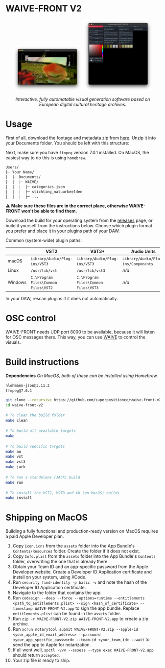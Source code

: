 # WAIVE-FRONT V2

<p align="center">
	<img src="assets/viewer.png" alt="WAIVE-FRONT Viewer" width="45%"/>
	<img src="assets/parameters.png" alt="WAIVE-FRONT Parameters" width="45%"/>
</p>

<p align="center">
<em>Interactive, fully automatable visual generation software based on European digital cultural heritage archives.</em>
</p>

# Usage

First of all, download the footage and metadata zip from [here](https://drive.google.com/file/d/1h3WZgfrcJxJCwXs8iOBzoWD9DIgm0oJs/view?usp=sharing). Unzip it into your Documents folder. You should be left with this structure:

Next, make sure you have `ffmpeg` version 7.0.1 installed. On MacOS, the easiest way to do this is using `homebrew`.

```
Users/
├─ Your Name/
│  ├─ Documents/
│  │  ├─ WAIVE/
│  │  │  ├─ categories.json
│  │  │  ├─ stichting_natuurbeelden
│  │  │  ├─ ...
```

⚠️ **Make sure these files are in the correct place, otherwise WAIVE-FRONT won't be able to find them.**

Download the build for your operating system from the [releases](https://github.com/superpositioncc/waive-front-v2/releases) page, or build it yourself from the instructions below. Choose which plugin format you prefer and place it in your plugins path of your DAW. 

Common (system-wide) plugin paths:
      
|         | VST2                                 | VST3*                                | Audio Units                                 |
| ------- | ------------------------------------ | ------------------------------------ | ------------------------------------ |
| macOS   | `Library/Audio/Plug-ins/VST3`        | `Library/Audio/Plug-ins/VST3`        | `Library/Audio/Plug-ins/Components`        |
| Linux   | `/usr/lib/vst`                       | `/usr/lib/vst3`                      | *n/a*                      |
| Windows | `C:\Program Files\Common Files\VST2` | `C:\Program Files\Common Files\VST3` | *n/a* |
      
In your DAW, rescan plugins if it does not automatically. 

# OSC control

WAIVE-FRONT needs UDP port 8000 to be available, because it will listen for OSC messages there. This way, you can use [WAIVE](https://github.com/ThunderboomRecords/WAIVE) to control the visuals.

# Build instructions

**Dependencies** *On MacOS, both of these can be installed using Homebrew.*  

`nlohmann-json@3.11.3`  
`ffmpeg@7.0.1`

```bash
git clone --recursive https://github.com/superpositioncc/waive-front-v2
cd waive-front-v2

# To clean the build folder
make clean

# To build all available targets
make

# To build specific targets
make au
make vst
make vst3
make jack

# To run a standalone (JACK) build
make run

# To install the VST2, VST3 and AU (on MacOS) builds
make install
```

# Shipping on MacOS

Building a fully functional and production-ready version on MacOS requires a paid Apple Developer plan.

1. Copy `Icon.icns` from the `assets` folder into the App Bundle's `Contents/Resources` folder. Create the folder if it does not exist.
2. Copy `Info.plist` from the `assets` folder into the App Bundle's `Contents` folder, overwriting the one that is already there.
3. Obtain your Team ID and an app-specific password from the Apple Developer website. Create a Developer ID Application certificate and install on your system, using XCode.
4. Run `security find-identity -p basic -v` and note the hash of the Developer ID Application certificate.
5. Navigate to the folder that contains the app.
6. Run `codesign --deep --force --options=runtime --entitlements <path_to_entitlements.plist> --sign <hash_of_certificate> --timestamp WAIVE-FRONT-V2.app` to sign the app bundle. Replace `entitlements.plist` can be found in the `assets` folder.
7. Run `zip -r WAIVE-FRONT-V2.zip WAIVE-FRONT-V2.app` to create a zip archive.
8. Run `xcrun notarytool submit WAIVE-FRONT-V2.zip --apple-id <your_apple_id_email_address> --password <your_app_specific_password> --team-id <your_team_id> --wait` to send the app to Apple for notarization.
9. If all went well, `spctl -vvv --assess --type exec WAIVE-FRONT-V2.app` should return `accepted`.
10. Your zip file is ready to ship.
